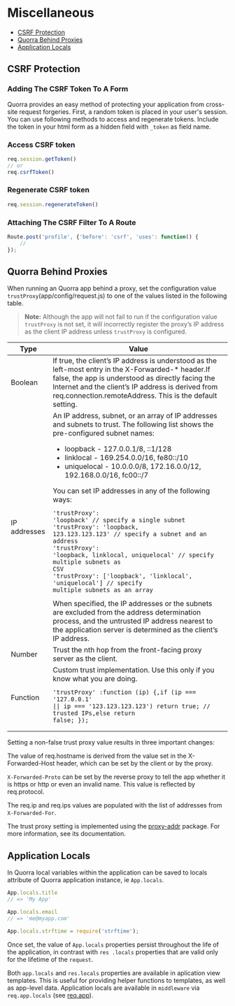 # Miscellaneous

 - [CSRF Protection](#csrf-protection)
 - [Quorra Behind Proxies](#quorra-behind-proxies)
 - [Application Locals](#application-locals)

## CSRF Protection

### Adding The CSRF Token To A Form

Quorra provides an easy method of protecting your application from cross-site request forgeries. First, a random token
is placed in your user's session. You can use following methods to access and regenerate tokens. Include the token in
 your html form as a hidden field with `_token` as field name.

### Access CSRF token

```javascript
req.session.getToken()
// or
req.csrfToken()
```

### Regenerate CSRF token

```javascript
req.session.regenerateToken()
```

### Attaching The CSRF Filter To A Route

```javascript
Route.post('profile', {'before': 'csrf', 'uses': function() {
    //
});
```
## Quorra Behind Proxies

When running an Quorra app behind a proxy, set the configuration value `trustProxy`(app/config/request.js) to one of the
values listed in the following table.

> **Note:** Although the app will not fail to run if the configuration value `trustProxy` is not set, it will incorrectly
register the proxy’s IP address as the client IP address unless `trustProxy` is configured.

|     Type     |                                                                                                                                                                                                                                                                                                                                                                                                                                                                   Value                                                                                                                                                                                                                                                                                                                                                                                                                                                                    |
|--------------|--------------------------------------------------------------------------------------------------------------------------------------------------------------------------------------------------------------------------------------------------------------------------------------------------------------------------------------------------------------------------------------------------------------------------------------------------------------------------------------------------------------------------------------------------------------------------------------------------------------------------------------------------------------------------------------------------------------------------------------------------------------------------------------------------------------------------------------------------------------------------------------------------------------------------------------------|
| Boolean      | If true, the client’s IP address is understood as the left-most entry in the X-Forwarded-* header.If false, the app is understood as directly facing the Internet and the client’s IP address is derived from req.connection.remoteAddress. This is the default setting.                                                                                                                                                                                                                                                                                                                                                                                                                                                                                                                                                                                                                                                                   |
| IP addresses | An IP address, subnet, or an array of IP addresses and subnets to trust. The following list shows the pre-configured subnet names: <ul><li>loopback - 127.0.0.1/8, ::1/128</li><li>linklocal - 169.254.0.0/16, fe80::/10</li><li>uniquelocal - 10.0.0.0/8, 172.16.0.0/12, 192.168.0.0/16, fc00::/7</li></li></ul>You can set IP addresses in any of the following ways: <pre><code>'trustProxy': 'loopback' // specify a single subnet<br>'trustProxy': 'loopback, 123.123.123.123' // specify a subnet and an address <br>'trustProxy': 'loopback, linklocal, uniquelocal' // specify multiple subnets as CSV<br>'trustProxy': ['loopback', 'linklocal', 'uniquelocal'] // specify multiple subnets as an array</code></pre>When specified, the IP addresses or the subnets are excluded from the address determination process, and the untrusted IP address nearest to the application server is determined as the client’s IP address. |
| Number       | Trust the nth hop from the front-facing proxy server as the client.                                                                                                                                                                                                                                                                                                                                                                                                                                                                                                                                                                                                                                                                                                                                                                                                                                                                        |
| Function     | Custom trust implementation. Use this only if you know what you are doing. <pre><code>'trustProxy' :function (ip) {,if (ip === '127.0.0.1' \|\| ip === '123.123.123.123') return true; // trusted IPs,else return false; });</code></pre>                                                                                                                                                                                                                                                                                                                                                                                                                                                                                                                                                                                                                                                                                                  |

Setting a non-false trust proxy value results in three important changes:

The value of req.hostname is derived from the value set in the X-Forwarded-Host header, which can be set by the client or by the proxy.

`X-Forwarded-Proto` can be set by the reverse proxy to tell the app whether it is https or http or even an invalid
name. This value is reflected by req.protocol.

The req.ip and req.ips values are populated with the list of addresses from `X-Forwarded-For`.

The trust proxy setting is implemented using the [proxy-addr](https://www.npmjs.com/package/proxy-addr) package. For more information, see its documentation.

## Application Locals

In Quorra local variables within the application can be saved to locals attribute of Quorra application instance, ie
`App.locals`.

```javascript
App.locals.title
// => 'My App'

App.locals.email
// => 'me@myapp.com'

App.locals.strftime = require('strftime');
```

Once set, the value of `App.locals` properties persist throughout the life of the application, in contrast with `res
.locals` properties that are valid only for the lifetime of the `request`.

Both `app.locals` and `res.locals` properties are available in aplication view templates. This is useful for
providing helper functions to templates, as well as app-level data. Application locals are available in `middleware`
 via `req.app.locals` (see [req.app](/docs/{{version}}/more/request.md#reqapp)).